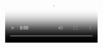   <video poster = '{{ site.baseurl }}/assets/{{site.data.commercial_view.poster}}'>
    <source src = '{{site.baseurl}}/assets/{{ site.data.commercial_view.video }}'>
  </video>
<div class = 'overlay flex cast'>
  <i class="fa fa-play fa-3x play" aria-hidden="true"></i>
</div>
